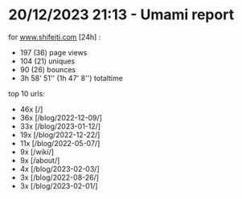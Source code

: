 # 20/12/2023 21:13 - Umami report
for www.shifeiti.com [24h] :

 - 197 (36) page views
 - 104 (21) uniques
 - 90 (26) bounces
 - 3h 58' 51'' (1h 47' 8'') totaltime


top 10 urls:
 - 46x [/]
 - 36x [/blog/2022-12-09/]
 - 33x [/blog/2023-01-12/]
 - 19x [/blog/2022-12-22/]
 - 11x [/blog/2022-05-07/]
 - 9x [/wiki/]
 - 9x [/about/]
 - 4x [/blog/2023-02-03/]
 - 3x [/blog/2022-08-26/]
 - 3x [/blog/2023-02-01/]


